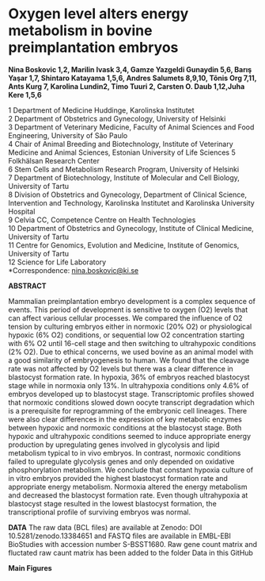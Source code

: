 # Oxygen level alters energy metabolism in bovine preimplantation embryos

**Nina Boskovic 1,2, Marilin Ivask 3,4, Gamze Yazgeldi Gunaydin 5,6, Barış Yaşar 1,7, Shintaro Katayama 1,5,6, Andres Salumets 8,9,10, Tõnis Org 7,11, Ants Kurg 7, Karolina Lundin2, Timo Tuuri 2, Carsten O. Daub 1,12,Juha Kere 1,5,6** 

1 Department of Medicine Huddinge, Karolinska Institutet  
2 Department of Obstetrics and Gynecology, University of Helsinki  
3 Department of Veterinary Medicine, Faculty of Animal Sciences and Food Engineering, University of São Paulo   
4 Chair of Animal Breeding and Biotechnology, Institute of Veterinary Medicine and Animal Sciences, Estonian University of Life Sciences
5 Folkhälsan Research Center    
6 Stem Cells and Metabolism Research Program, University of Helsinki   
7 Department of Biotechnology, Institute of Molecular and Cell Biology, University of Tartu   
8 Division of Obstetrics and Gynecology, Department of Clinical Science, Intervention and Technology, 
 Karolinska Institutet and Karolinska University Hospital   
 9 Celvia CC, Competence Centre on Health Technologies    
 10 Department of Obstetrics and Gynecology, Institute of Clinical Medicine, University of Tartu   
 11 Centre for Genomics, Evolution and Medicine, Institute of Genomics, University of Tartu   
 12 Science for Life Laboratory   
 *Correspondence: nina.boskovic@ki.se  


**ABSTRACT** 

Mammalian preimplantation embryo development is a complex sequence of events. This period of development is sensitive to oxygen (O2) levels that can affect various cellular processes. We compared the influence of O2 tension by culturing embryos either in normoxic (20% O2) or physiological hypoxic (6% O2) conditions, or sequential low O2 concentration starting with 6% O2 until 16-cell stage and then switching to ultrahypoxic conditions (2% O2). Due to ethical concerns, we used bovine as an animal model with a good similarity of embryogenesis to human. We found that the cleavage rate was not affected by O2 levels but there was a clear difference in blastocyst formation rate. In hypoxia, 36% of embryos reached blastocyst stage while in normoxia only 13%. In ultrahypoxia conditions only 4.6% of embryos developed up to blastocyst stage. Transcriptomic profiles showed that normoxic conditions slowed down oocyte transcript degradation which is a prerequisite for reprogramming of the embryonic cell lineages. There were also clear differences in the expression of key metabolic enzymes between hypoxic and normoxic conditions at the blastocyst stage. Both hypoxic and ultrahypoxic conditions seemed to induce appropriate energy production by upregulating genes involved in glycolysis and lipid metabolism typical to in vivo embryos. In contrast, normoxic conditions failed to upregulate glycolysis genes and only depended on oxidative phosphorylation metabolism. We conclude that constant hypoxia culture of in vitro embryos provided the highest blastocyst formation rate and appropriate energy metabolism. Normoxia altered the energy metabolism and decreased the blastocyst formation rate. Even though ultrahypoxia at blastocyst stage resulted in the lowest blastocyst formation, the transcriptional profile of surviving embryos was normal.

**DATA**
The raw data (BCL files) are available at Zenodo: DOI 10.5281/zenodo.13384651 and FASTQ files are available in EMBL-EBI BioStudies with accession number S-BSST1680. 
Raw gene count matrix and fluctated raw caunt matrix has been added to the folder Data in this GitHub 

**Main Figures**





